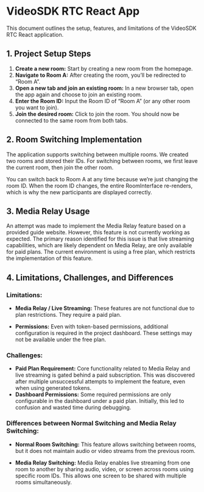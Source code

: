 # VideoSDK RTC React App

This document outlines the setup, features, and limitations of the VideoSDK RTC React application.

## 1. Project Setup Steps

1.  **Create a new room:** Start by creating a new room from the homepage.
2.  **Navigate to Room A:** After creating the room, you’ll be redirected to “Room A”.
3.  **Open a new tab and join an existing room:** In a new browser tab, open the app again and choose to join an existing room.
4.  **Enter the Room ID:** Input the Room ID of “Room A” (or any other room you want to join).
5.  **Join the desired room:** Click to join the room. You should now be connected to the same room from both tabs.

## 2. Room Switching Implementation

The application supports switching between multiple rooms. We created two rooms and stored their IDs. For switching between rooms, we first leave the current room, then join the other room.

You can switch back to Room A at any time because we’re just changing the room ID. When the room ID changes, the entire RoomInterface re-renders, which is why the new participants are displayed correctly.

## 3. Media Relay Usage

An attempt was made to implement the Media Relay feature based on a provided guide website. However, this feature is not currently working as expected. The primary reason identified for this issue is that live streaming capabilities, which are likely dependent on Media Relay, are only available for paid plans. The current environment is using a free plan, which restricts the implementation of this feature.

## 4. Limitations, Challenges, and Differences

### Limitations:
*   **Media Relay / Live Streaming:** These features are not functional due to plan restrictions. They require a paid plan.

*   **Permissions:** Even with token-based permissions, additional configuration is required in the project dashboard. These settings may not be available under the free plan.

### Challenges:
*   **Paid Plan Requirement:** Core functionality related to Media Relay and live streaming is gated behind a paid subscription. This was discovered after multiple unsuccessful attempts to implement the feature, even when using generated tokens.
*   **Dashboard Permissions:** Some required permissions are only configurable in the dashboard under a paid plan. Initially, this led to confusion and wasted time during debugging.


### Differences between Normal Switching and Media Relay Switching:
*   **Normal Room Switching:** This feature allows switching between rooms, but it does not maintain audio or video streams from the previous room.

*   **Media Relay Switching:** Media Relay enables live streaming from one room to another by sharing audio, video, or screen across rooms using specific room IDs. This allows one screen to be shared with multiple rooms simultaneously.
